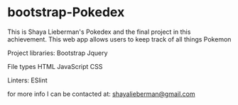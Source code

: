 # bootstrap-Pokedex
This is Shaya Lieberman's Pokedex and the final project in this achievement.
This web app allows users to keep track of all things Pokemon

Project libraries: 
Bootstrap
Jquery

File types
HTML
JavaScript
CSS

Linters:
ESlint

for more info I can be contacted at:
shayalieberman@gmail.com
